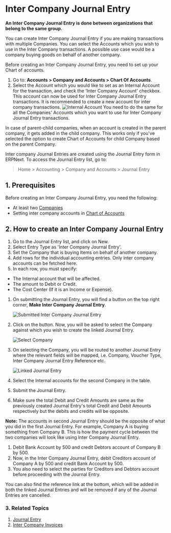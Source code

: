 <!-- add-breadcrumbs -->
# Inter Company Journal Entry

**An Inter Company Journal Entry is done between organizations that belong to the same group.**

You can create Inter Company Journal Entry if you are making transactions with multiple Companies.
You can select the Accounts which you wish to use in the Inter Company transactions. A possible use case would be a company buying goods on behalf of another company.

Before creating an Inter Company Journal Entry, you need to set up your Chart of accounts.

1. Go to: **Accounts > Company and Accounts > Chart Of Accounts**.
1. Select the Account which you would like to set as an Internal Account for the transaction, and check the 'Inter Company Account' checkbox. This account can now be used for Inter Company Journal Entry transactions. It is recommended to create a new account for inter company transactions.
    <img class="screenshot" alt="Internal Account" src="{{docs_base_url}}/assets/img/accounts/internal-account.png">
You need to do the same for all the Companies' Accounts which you want to use for Inter Company Journal Entry transactions.

In case of parent-child companies, when an account is created in the parent company, it gets added in the child company. This works only if you've selected the option to create Chart of Accounts for child Company based on the parent Company.

Inter company Journal Entries are created using the Journal Entry form in ERPNext. To access the Journal Entry list, go to:

> Home > Accounting > Company and Accounts > Journal Entry

## 1. Prerequisites
Before creating an Inter Company Journal Entry, you need the following:

* At least two [Companies](/docs/user/manual/en/setting-up/company-setup)
* Setting inter company accounts in [Chart of Accounts](/docs/user/manual/en/accounts/chart-of-accounts)

## 2. How to create an Inter Company Journal Entry
1. Go to the Journal Entry list, and click on New.
1. Select Entry Type as 'Inter Company Journal Entry'.
1. Set the Company that is buying Items on behalf of another company.
1. Add rows for the individual accounting entries. Only inter company accounts can be fetched here.
1. In each row, you must specify:
  * The Internal account that will be affected. 
  * The amount to Debit or Credit.
  * The Cost Center (If it is an Income or Expense).
1. On submitting the Journal Entry, you will find a button on the top right corner, **Make Inter Company Journal Entry**.

   <img class="screenshot" alt="Submitted Inter Company Journal Entry" src="{{docs_base_url}}/assets/img/accounts/inter-company-jv-submit.png">

1. Click on the button. Now, you will be asked to select the Company against which you wish to create the linked Journal Entry.

    <img class="screenshot" alt="Select Company" src="{{docs_base_url}}/assets/img/accounts/select-company-jv.png">

1. On selecting the Company, you will be routed to another Journal Entry where the relevant fields will be mapped, i.e. Company, Voucher Type, Inter Company Journal Entry Reference etc. 

    <img class="screenshot" alt="Linked Journal Entry" src="{{docs_base_url}}/assets/img/accounts/linked-jv.png">

1. Select the Internal accounts for the second Company in the table.
1. Submit the Journal Entry.
1. Make sure the total Debit and Credit Amounts are same as the previously created Journal Entry's total Credit and Debit Amounts respectively but the debits and credits will be opposite.

**Note:** The accounts in second Journal Entry should be the opposite of what you did in the first Journal Entry.
For example, Company A is buying something from Company B. This is how the payment cycle between the two companies will look like using Inter Company Journal Entry.

1. Debit Bank Account by 500 and credit Debtors account of Company B by 500.
1. Now, in the Inter Company Journal Entry, debit Creditors account of Company A by 500 and credit Bank Account by 500. 
1. You also need to select the parties for Creditors and Debtors account before proceeding with the Journal Entry.

You can also find the reference link at the bottom, which will be added in both the linked Journal Entries and will be removed if any of the Journal Entries are cancelled.

### 3. Related Topics
1. [Journal Entry](/docs/user/manual/en/accounts/journal-entry)
1. [Inter Company Invoices](/docs/user/manual/en/accounts/inter-company-invoices)
